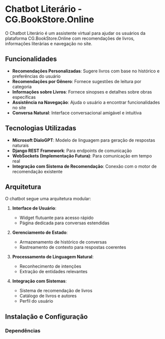 # Chatbot Literário - CG.BookStore.Online

O Chatbot Literário é um assistente virtual para ajudar os usuários da plataforma CG.BookStore.Online com recomendações de livros, informações literárias e navegação no site.

## Funcionalidades

- **Recomendações Personalizadas**: Sugere livros com base no histórico e preferências do usuário
- **Recomendações por Gênero**: Fornece sugestões de leitura por categoria
- **Informações sobre Livros**: Fornece sinopses e detalhes sobre obras específicas
- **Assistência na Navegação**: Ajuda o usuário a encontrar funcionalidades no site
- **Conversa Natural**: Interface conversacional amigável e intuitiva

## Tecnologias Utilizadas

- **Microsoft DialoGPT**: Modelo de linguagem para geração de respostas naturais
- **Django REST Framework**: Para endpoints de comunicação
- **WebSockets (Implementação Futura)**: Para comunicação em tempo real
- **Integração com Sistema de Recomendação**: Conexão com o motor de recomendação existente

## Arquitetura

O chatbot segue uma arquitetura modular:

1. **Interface de Usuário**:
   - Widget flutuante para acesso rápido
   - Página dedicada para conversas estendidas

2. **Gerenciamento de Estado**:
   - Armazenamento de histórico de conversas
   - Rastreamento de contexto para respostas coerentes

3. **Processamento de Linguagem Natural**:
   - Reconhecimento de intenções
   - Extração de entidades relevantes

4. **Integração com Sistemas**:
   - Sistema de recomendação de livros
   - Catálogo de livros e autores
   - Perfil do usuário

## Instalação e Configuração

### Dependências